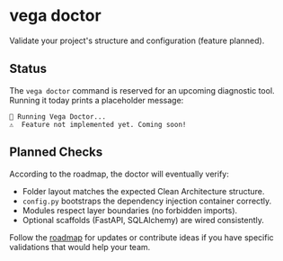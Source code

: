 # vega doctor

Validate your project's structure and configuration (feature planned).

## Status

The `vega doctor` command is reserved for an upcoming diagnostic tool. Running it today prints a placeholder message:

```
🏥 Running Vega Doctor...
⚠️  Feature not implemented yet. Coming soon!
```

## Planned Checks

According to the roadmap, the doctor will eventually verify:

- Folder layout matches the expected Clean Architecture structure.
- `config.py` bootstraps the dependency injection container correctly.
- Modules respect layer boundaries (no forbidden imports).
- Optional scaffolds (FastAPI, SQLAlchemy) are wired consistently.

Follow the [roadmap](../ROADMAP.md) for updates or contribute ideas if you have specific validations that would help your team.

